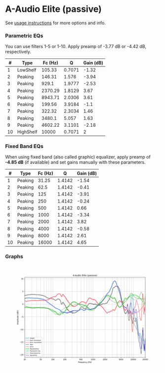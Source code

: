 # A-Audio Elite (passive)
See [usage instructions](https://github.com/jaakkopasanen/AutoEq#usage) for more options and info.

### Parametric EQs
You can use filters 1-5 or 1-10. Apply preamp of -3.77 dB or -4.42 dB, respectively.

|   # | Type      |   Fc (Hz) |      Q |   Gain (dB) |
|-----|-----------|-----------|--------|-------------|
|   1 | LowShelf  |    105.33 | 0.7071 |       -1.32 |
|   2 | Peaking   |    146.31 | 1.576  |       -3.94 |
|   3 | Peaking   |    929.1  | 1.9777 |       -2.53 |
|   4 | Peaking   |   2370.29 | 1.8129 |        3.67 |
|   5 | Peaking   |   8943.71 | 2.0306 |        3.61 |
|   6 | Peaking   |    199.56 | 3.9184 |       -1.1  |
|   7 | Peaking   |    322.32 | 2.3034 |        1.46 |
|   8 | Peaking   |   3480.1  | 5.057  |        1.63 |
|   9 | Peaking   |   4602.22 | 3.1101 |       -2.18 |
|  10 | HighShelf |  10000    | 0.7071 |        2    |

### Fixed Band EQs
When using fixed band (also called graphic) equalizer, apply preamp of **-4.85 dB** (if available) and set gains manually with these parameters.

|   # | Type    |   Fc (Hz) |      Q |   Gain (dB) |
|-----|---------|-----------|--------|-------------|
|   1 | Peaking |     31.25 | 1.4142 |       -1.54 |
|   2 | Peaking |     62.5  | 1.4142 |       -0.41 |
|   3 | Peaking |    125    | 1.4142 |       -3.91 |
|   4 | Peaking |    250    | 1.4142 |       -0.24 |
|   5 | Peaking |    500    | 1.4142 |        0.66 |
|   6 | Peaking |   1000    | 1.4142 |       -3.34 |
|   7 | Peaking |   2000    | 1.4142 |        3.82 |
|   8 | Peaking |   4000    | 1.4142 |       -0.58 |
|   9 | Peaking |   8000    | 1.4142 |        2.61 |
|  10 | Peaking |  16000    | 1.4142 |        4.65 |

### Graphs
![](./A-Audio%20Elite%20(passive).png)
